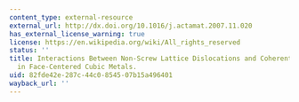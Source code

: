 ```yaml
---
content_type: external-resource
external_url: http://dx.doi.org/10.1016/j.actamat.2007.11.020
has_external_license_warning: true
license: https://en.wikipedia.org/wiki/All_rights_reserved
status: ''
title: Interactions Between Non-Screw Lattice Dislocations and Coherent Twin Boundaries
  in Face-Centered Cubic Metals.
uid: 82fde42e-287c-44c0-8545-07b15a496401
wayback_url: ''
---
```

